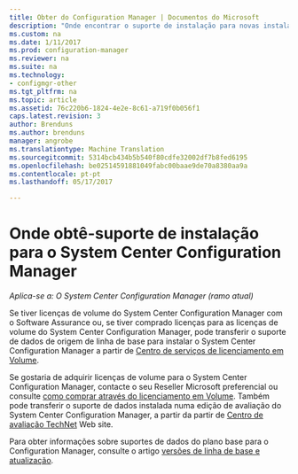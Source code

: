 ```yaml
---
title: Obter do Configuration Manager | Documentos do Microsoft
description: "Onde encontrar o suporte de instalação para novas instalações de System Center Configuration Manager."
ms.custom: na
ms.date: 1/11/2017
ms.prod: configuration-manager
ms.reviewer: na
ms.suite: na
ms.technology:
- configmgr-other
ms.tgt_pltfrm: na
ms.topic: article
ms.assetid: 76c220b6-1824-4e2e-8c61-a719f0b056f1
caps.latest.revision: 3
author: Brenduns
ms.author: brenduns
manager: angrobe
ms.translationtype: Machine Translation
ms.sourcegitcommit: 5314bcb434b5b540f80cdfe32002df7b8fed6195
ms.openlocfilehash: be02514591881049fabc00baae9de70a8380aa9a
ms.contentlocale: pt-pt
ms.lasthandoff: 05/17/2017

---
```

# <a name="where-to-get-installation-media-for-system-center-configuration-manager"></a>Onde obtê-suporte de instalação para o System Center Configuration Manager

*Aplica-se a: O System Center Configuration Manager (ramo atual)*

Se tiver licenças de volume do System Center Configuration Manager com o Software Assurance ou, se tiver comprado licenças para as licenças de volume do System Center Configuration Manager, pode transferir o suporte de dados de origem de linha de base para instalar o System Center Configuration Manager a partir de [Centro de serviços de licenciamento em Volume](https://www.microsoft.com/Licensing/servicecenter/default.aspx).   

Se gostaria de adquirir licenças de volume para o System Center Configuration Manager, contacte o seu Reseller Microsoft preferencial ou consulte [como comprar através do licenciamento em Volume]( https://www.microsoft.com/Licensing/how-to-buy/how-to-buy.aspx). Também pode transferir o suporte de dados instalada numa edição de avaliação do System Center Configuration Manager, a partir da partir de [Centro de avaliação TechNet]( https://www.microsoft.com/en-us/evalcenter/evaluate-system-center-configuration-manager-and-endpoint-protection) Web site.

Para obter informações sobre suportes de dados do plano base para o Configuration Manager, consulte o artigo [versões de linha de base e atualização](/sccm/core/servers/manage/updates#a-namebkmkbaselinesa-baseline-and-update-versions).

